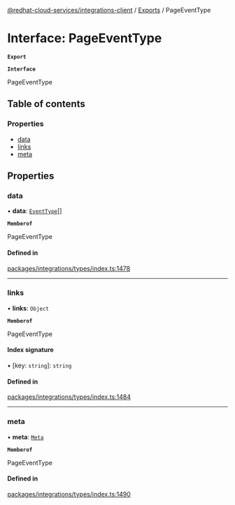 [@redhat-cloud-services/integrations-client](../README.md) / [Exports](../modules.md) / PageEventType

# Interface: PageEventType

**`Export`**

**`Interface`**

PageEventType

## Table of contents

### Properties

- [data](PageEventType.md#data)
- [links](PageEventType.md#links)
- [meta](PageEventType.md#meta)

## Properties

### data

• **data**: [`EventType`](EventType.md)[]

**`Memberof`**

PageEventType

#### Defined in

[packages/integrations/types/index.ts:1478](https://github.com/RedHatInsights/javascript-clients/blob/master/packages/integrations/types/index.ts#L1478)

___

### links

• **links**: `Object`

**`Memberof`**

PageEventType

#### Index signature

▪ [key: `string`]: `string`

#### Defined in

[packages/integrations/types/index.ts:1484](https://github.com/RedHatInsights/javascript-clients/blob/master/packages/integrations/types/index.ts#L1484)

___

### meta

• **meta**: [`Meta`](Meta.md)

**`Memberof`**

PageEventType

#### Defined in

[packages/integrations/types/index.ts:1490](https://github.com/RedHatInsights/javascript-clients/blob/master/packages/integrations/types/index.ts#L1490)
